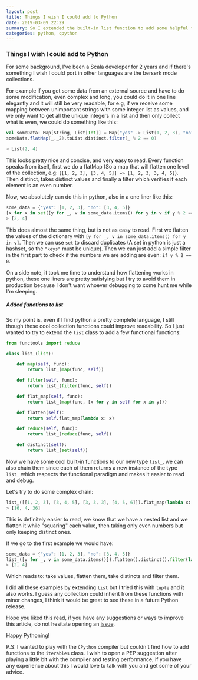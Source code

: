 ```yaml
---
layout: post
title: Things I wish I could add to Python
date: 2019-03-09 22:29
summary: So I extended the built-in list function to add some helpful functions.
categories: python, cpython
---
```


### Things I wish I could add to Python

For some background, I've been a Scala developer for 2 years and if there's something I wish I could port in other languages are the berserk mode collections.

For example if you get some data from an external source and have to do some modification, even complex and long, you could do it in one line elegantly and it will still be very readable, for e.g, if we receive some mapping between unimportant strings with some integer list as values, and we only want to get all the unique integers in a list and then only collect what is even, we could do something like this:

```scala
val someData: Map[String, List[Int]] = Map("yes" -> List(1, 2, 3), "no" -> List(3, 4, 5))
someData.flatMap(_._2).toList.distinct.filter(_ % 2 == 0)

> List(2, 4)
```

This looks pretty nice and concise, and very easy to read. Every function speaks from itself, first we do a flatMap (So a map that will flatten one level of the collection, e.g: `[[1, 2, 3], [3, 4, 5]] => [1, 2, 3, 3, 4, 5]`). Then distinct, takes distinct values and finally a filter which verifies if each element is an even number.

Now, we absolutely can do this in python, also in a one liner like this:

```python
some_data = {"yes": [1, 2, 3], "no": [3, 4, 5]}
[x for x in set([y for _, v in some_data.items() for y in v if y % 2 == 0])]
> [2, 4]
```

This does almost the same thing, but is not as easy to read. First we flatten the values of the dictionary with `[y for _, v in some_data.items() for y in v]`. Then we can use `set` to discard duplicates (A set in python is just a hashset, so the `"keys"` must be unique). Then we can just add a simple filter in the first part to check if the numbers we are adding are even: `if y % 2 == 0`.

On a side note, it took me time to understand how flattening works in python, these one liners are pretty satisfying but I try to avoid them in production because I don't want whoever debugging to come hunt me while I'm sleeping.

##### Added functions to list

So my point is, even if I find python a pretty complete language, I still though these cool collection functions could improve readability. So I just wanted to try to extend the `list` class to add a few functional functions:

```python
from functools import reduce

class list_(list):

    def map(self, func):
        return list_(map(func, self))

    def filter(self, func):
        return list_(filter(func, self))

    def flat_map(self, func):
        return list_(map(func, [x for y in self for x in y]))

    def flatten(self):
        return self.flat_map(lambda x: x)

    def reduce(self, func):
        return list_(reduce(func, self))

    def distinct(self):
        return list_(set(self))
```

Now we have some cool built-in functions to our new type `list_`, we can also chain them since each of them returns a new instance of the type `list_` which respects the functional paradigm and makes it easier to read and debug.

Let's try to do some complex chain:

```python
list_([[1, 2, 3], [3, 4, 5], [3, 3, 3], [4, 5, 6]]).flat_map(lambda x: x ** 2).filter(lambda x: x % 2 == 0).distinct()
> [16, 4, 36]
```

This is definitely easier to read, we know that we have a nested list and we flatten it while "squaring" each value, then taking only even numbers but only keeping distinct ones.

If we go to the first example we would have:

```python
some_data = {"yes": [1, 2, 3], "no": [3, 4, 5]}
list_([v for _, v in some_data.items()]).flatten().distinct().filter(lambda x: x % 2 == 0)
> [2, 4]
```

Which reads to: take values, flatten them, take distincts and filter them.

I did all these examples by extending `list` but I tried this with `tuple` and it also works. I guess any collection could inherit from these functions with minor changes, I think it would be great to see these in a future Python release.

Hope you liked this read, if you have any suggestions or ways to improve this article, do not hesitate opening an [issue](https://github.com/serafss2/serafss2.github.io/issues).

Happy Pythoning!

P.S: I wanted to play with the `CPython` compiler but couldn't find how to add functions to the `iterables` class. I wish to open a PEP suggestion after playing a little bit with the compiler and testing performance, if you have any experience about this I would love to talk with you and get some of your advice.